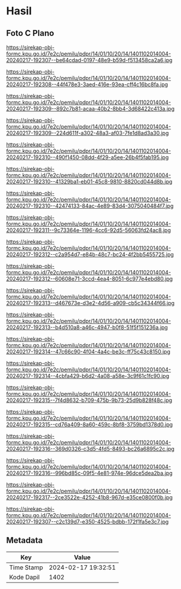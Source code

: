 # Hasil

## Foto C Plano

https://sirekap-obj-formc.kpu.go.id/7e2c/pemilu/pdpr/14/01/10/20/14/1401102014004-20240217-192307--be64cdad-0197-48e9-b59d-f513458ca2a6.jpg

https://sirekap-obj-formc.kpu.go.id/7e2c/pemilu/pdpr/14/01/10/20/14/1401102014004-20240217-192308--44f478e3-3aed-416e-93ea-cff4c16bc8fa.jpg

https://sirekap-obj-formc.kpu.go.id/7e2c/pemilu/pdpr/14/01/10/20/14/1401102014004-20240217-192309--892c7b81-acaa-40b2-8bb4-3d68422c413a.jpg

https://sirekap-obj-formc.kpu.go.id/7e2c/pemilu/pdpr/14/01/10/20/14/1401102014004-20240217-192309--224d611f-a302-48a3-af03-7fe1d8ad3a30.jpg

https://sirekap-obj-formc.kpu.go.id/7e2c/pemilu/pdpr/14/01/10/20/14/1401102014004-20240217-192310--490f1450-08dd-4f29-a5ee-26b4f5fab195.jpg

https://sirekap-obj-formc.kpu.go.id/7e2c/pemilu/pdpr/14/01/10/20/14/1401102014004-20240217-192310--41329ba1-eb01-45c8-9810-8820cd044d8b.jpg

https://sirekap-obj-formc.kpu.go.id/7e2c/pemilu/pdpr/14/01/10/20/14/1401102014004-20240217-192310--42474133-84ac-4e89-83d4-3075040484f7.jpg

https://sirekap-obj-formc.kpu.go.id/7e2c/pemilu/pdpr/14/01/10/20/14/1401102014004-20240217-192311--9c73364e-1196-4cc6-92d5-56063fd24ac8.jpg

https://sirekap-obj-formc.kpu.go.id/7e2c/pemilu/pdpr/14/01/10/20/14/1401102014004-20240217-192312--c2a954d7-e84b-48c7-bc24-4f2bb5455725.jpg

https://sirekap-obj-formc.kpu.go.id/7e2c/pemilu/pdpr/14/01/10/20/14/1401102014004-20240217-192312--60608e71-3ccd-4ea4-8051-6c977e4ebd80.jpg

https://sirekap-obj-formc.kpu.go.id/7e2c/pemilu/pdpr/14/01/10/20/14/1401102014004-20240217-192313--d467673e-d3e2-4d56-a909-cb5c34344f66.jpg

https://sirekap-obj-formc.kpu.go.id/7e2c/pemilu/pdpr/14/01/10/20/14/1401102014004-20240217-192313--b4d510a8-a46c-4947-b0f8-51f5f151236a.jpg

https://sirekap-obj-formc.kpu.go.id/7e2c/pemilu/pdpr/14/01/10/20/14/1401102014004-20240217-192314--47c66c90-4f04-4a4c-be3c-ff75c43c8150.jpg

https://sirekap-obj-formc.kpu.go.id/7e2c/pemilu/pdpr/14/01/10/20/14/1401102014004-20240217-192314--4cbfa429-b6d2-4a08-a58e-3c9f61c1fc90.jpg

https://sirekap-obj-formc.kpu.go.id/7e2c/pemilu/pdpr/14/01/10/20/14/1401102014004-20240217-192315--7f4d8632-b709-475b-9b73-25d9b828f48c.jpg

https://sirekap-obj-formc.kpu.go.id/7e2c/pemilu/pdpr/14/01/10/20/14/1401102014004-20240217-192315--cd76a409-8a60-459c-8bf8-3759bd1378d0.jpg

https://sirekap-obj-formc.kpu.go.id/7e2c/pemilu/pdpr/14/01/10/20/14/1401102014004-20240217-192316--369d0326-c3d5-4fd5-8493-bc26a6895c2c.jpg

https://sirekap-obj-formc.kpu.go.id/7e2c/pemilu/pdpr/14/01/10/20/14/1401102014004-20240217-192316--996bd85c-09f5-4e81-974e-96dce5dea2ba.jpg

https://sirekap-obj-formc.kpu.go.id/7e2c/pemilu/pdpr/14/01/10/20/14/1401102014004-20240217-192317--2ce3522e-4252-41b8-967d-e35ce0800f0b.jpg

https://sirekap-obj-formc.kpu.go.id/7e2c/pemilu/pdpr/14/01/10/20/14/1401102014004-20240217-192307--c2c139d7-e350-4525-bdbb-172f1fa5e3c7.jpg


## Metadata

| Key        | Value               |
| ---------- | ------------------- |
| Time Stamp | 2024-02-17 19:32:51 |
| Kode Dapil | 1402                |



